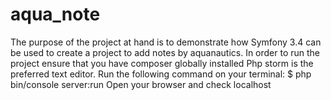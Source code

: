 aqua_note
=========

The purpose of the project at hand is to demonstrate 
how Symfony 3.4 can be used to create a project to add 
notes by aquanautics.
In order to run the project ensure that you have composer 
globally installed
Php storm is the preferred text editor.
Run the following command on your terminal:
$ php bin/console server:run
Open your browser and check localhost
